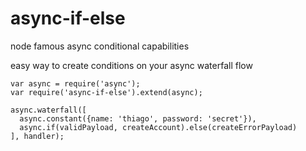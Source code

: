 # async-if-else
node famous async conditional capabilities

easy way to create conditions on your async waterfall flow

```
var async = require('async');
var require('async-if-else').extend(async);

async.waterfall([
  async.constant({name: 'thiago', password: 'secret'}),
  async.if(validPayload, createAccount).else(createErrorPayload)
], handler);

```
